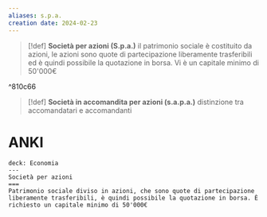 ```yaml
---
aliases: s.p.a.
creation date: 2024-02-23
---
```


>[!def]
>**Società per azioni (S.p.a.)** il patrimonio sociale è costituito da azioni, le azioni sono quote di partecipazione liberamente trasferibili ed è quindi possibile la quotazione in borsa. Vi è un capitale minimo di 50'000€

^810c66

>[!def]
>**Società in accomandita per azioni (s.a.p.a.)** distinzione tra accomandatari e accomandanti


# ANKI

```anki
deck: Economia
---
Società per azioni
===
Patrimonio sociale diviso in azioni, che sono quote di partecipazione liberamente trasferibili, è quindi possibile la quotazione in borsa. È richiesto un capitale minimo di 50'000€
```

